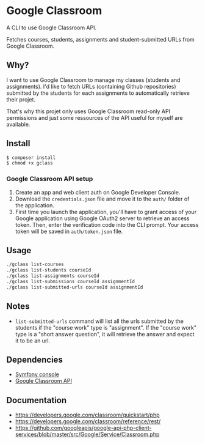 # Google Classroom

A CLI to use Google Classroom API.

Fetches courses, students, assignments and student-submitted URLs from Google Classroom.

## Why?

I want to use Google Classroom to manage my classes (students and assignments).
I'd like to fetch URLs (containing Github repositories) submitted by the students for each assignments to automatically retrieve their projet.

That's why this projet only uses Google Classroom read-only API permissions and just some ressources of the API useful for myself are available.

## Install

```bash
$ composer install
$ chmod +x gclass
```

### Google Classroom API setup

1. Create an app and web client auth on Google Developer Console.
2. Download the `credentials.json` file and move it to the `auth/` folder of the application.
3. First time you launch the application, you'll have to grant access of your Google application using Google OAuth2 server to retrieve an access token. Then, enter the verification code into the CLI prompt. Your access token will be saved in `auth/token.json` file.

## Usage

```bash
./gclass list-courses
./gclass list-students courseId
./gclass list-assignments courseId
./gclass list-submissions courseId assignmentId
./gclass list-submitted-urls courseId assignmentId
```

## Notes

- `list-submitted-urls` command will list all the urls submitted by the students if the "course work" type is "assignment". If the "course work" type is a "short answer question", it will retrieve the answer and expect it to be an url.

## Dependencies

- [Symfony console](https://symfony.com/doc/current/components/console.html)
- [Google Classroom API](https://github.com/googleapis/google-api-php-client)

## Documentation

- https://developers.google.com/classroom/quickstart/php
- https://developers.google.com/classroom/reference/rest/
- https://github.com/googleapis/google-api-php-client-services/blob/master/src/Google/Service/Classroom.php
